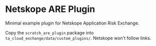 # Netskope ARE Plugin

Minimal example plugin for Netskope Application Risk Exchange.

Copy the `scratch_are_plugin` package into `ta_cloud_exchange/data/custom_plugins/`.  Netskope won't follow links.
